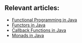 ## Relevant articles:

- [Functional Programming in Java](https://www.baeldung.com/java-functional-programming)
- [Functors in Java](https://www.baeldung.com/java-functors)
- [Callback Functions in Java](https://www.baeldung.com/java-callback-functions)
- [Monads in Java](https://www.baeldung.com/java-monads)
